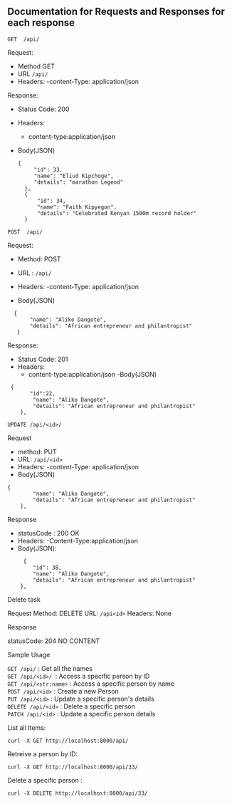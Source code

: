 
## Documentation for Requests and Responses for each response

`GET  /api/`

Request:
- Method GET
- URL `/api/`
- Headers:
 -content-Type: application/json

Response:

- Status Code: 200
- Headers:
  - content-type:application/json
 
- Body(JSON)

  ```
  {
       "id": 33, 
       "name": "Eliud Kipchoge", 
       "details": "marathon Legend"
    }, 
    { 
        "id": 34, 
        "name": "Faith Kipyegon", 
        "details": "Celebrated Kenyan 1500m record holder" 
    }
  ```

  
  
`POST  /api/`

Request:
- Method: POST
- URL : `/api/`
-  Headers:
 -content-Type: application/json


- Body(JSON)
  
 ```
   { 
        "name": "Aliko Dangote", 
        "details": "African entrepreneur and philantropist" 
    }
```
Response:

- Status Code: 201
- Headers:
  - content-type:application/json
-Body(JSON)
```
 {
       "id":22,
        "name": "Aliko Dangote",
        "details": "African entrepreneur and philantropist"
    },

```


  `UPDATE /api/<id>/`
  
  Request
  - method: PUT
  - URL: `/api/<id>`
  - Headers:
    -content-Type: application/json
  - Body(JSON)

```
{
        "name": "Aliko Dangote",
        "details": "African entrepreneur and philantropist"
    },
````

Response

- statusCode : 200 OK
- Headers:
  -Content-Type:application/json
- Body(JSON):

```
     {
        "id": 38,
        "name": "Aliko Dangote",
        "details": "African entrepreneur and philantropist"
    },
```

  Delete task

  Request
  Method: DELETE
  URL: `/api<id>`
  Headers: None

  Response

  statusCode: 204 NO CONTENT


  Sample Usage

`GET /api/` :   Get all the names \
`GET /api/<id>/ `:   Access a specific person by ID \
`GET /api/<str:name>` :   Access a specific person by name \
`POST /api/<id>` :   Create a new Person \
`PUT /api/<id>` :   Update a specific person's details \
`DELETE /api/<id>` :    Delete a specific person \
`PATCH /api/<id>` :   Update a specific person details

 List all Items:
 
 ```curl -X GET http://localhost:8000/api/```

 Retreive a person by ID:
 
 ```curl -X GET http://localhost:8000/api/33/```

 Delete a specific person :

 ```curl -X DELETE http://localhost:8000/api/33/```


